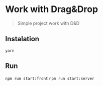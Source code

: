 # Work with Drag&Drop
> Simple project work with D&D

## Instalation

```yarn```

## Run

```npm run start:front```
```npm run start:server```
